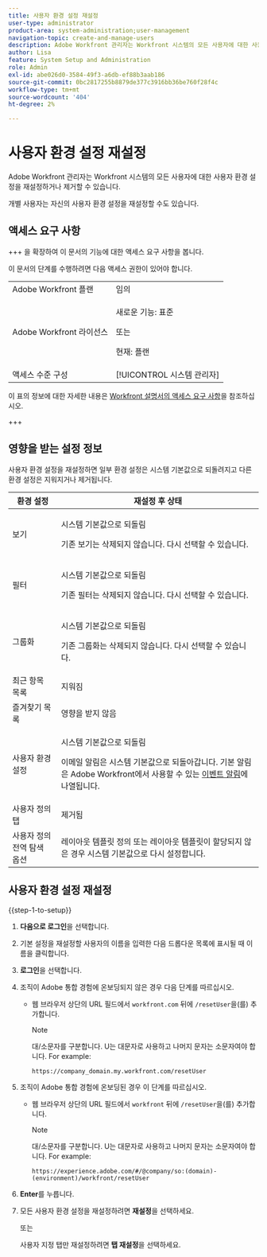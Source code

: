 ```yaml
---
title: 사용자 환경 설정 재설정
user-type: administrator
product-area: system-administration;user-management
navigation-topic: create-and-manage-users
description: Adobe Workfront 관리자는 Workfront 시스템의 모든 사용자에 대한 사용자 환경 설정을 재설정하거나 제거할 수 있습니다. 개별 사용자는 자신의 사용자 환경 설정을 재설정할 수도 있습니다.
author: Lisa
feature: System Setup and Administration
role: Admin
exl-id: abe026d0-3584-49f3-a6db-ef88b3aab186
source-git-commit: 0bc2817255b8879de377c3916bb36be760f28f4c
workflow-type: tm+mt
source-wordcount: '404'
ht-degree: 2%

---
```


# 사용자 환경 설정 재설정

<!-- Audited: 12/2023 -->

Adobe Workfront 관리자는 Workfront 시스템의 모든 사용자에 대한 사용자 환경 설정을 재설정하거나 제거할 수 있습니다.

개별 사용자는 자신의 사용자 환경 설정을 재설정할 수도 있습니다.

## 액세스 요구 사항

+++ 을 확장하여 이 문서의 기능에 대한 액세스 요구 사항을 봅니다.

이 문서의 단계를 수행하려면 다음 액세스 권한이 있어야 합니다.

<table style="table-layout:auto"> 
 <col> 
 <col> 
 <tbody> 
  <tr> 
   <td role="rowheader">Adobe Workfront 플랜</td> 
   <td>임의</td> 
  </tr> 
  <tr> 
   <td role="rowheader">Adobe Workfront 라이선스</td> 
   <td><p>새로운 기능: 표준</p>
       <p>또는</p>
       <p>현재: 플랜</p></td>
  </tr> 
  <tr> 
   <td role="rowheader">액세스 수준 구성</td> 
   <td>[!UICONTROL 시스템 관리자]</td>
  </tr> 
 </tbody> 
</table>

이 표의 정보에 대한 자세한 내용은 [Workfront 설명서의 액세스 요구 사항](/help/quicksilver/administration-and-setup/add-users/access-levels-and-object-permissions/access-level-requirements-in-documentation.md)을 참조하십시오.

+++

## 영향을 받는 설정 정보

사용자 환경 설정을 재설정하면 일부 환경 설정은 시스템 기본값으로 되돌려지고 다른 환경 설정은 지워지거나 제거됩니다.

<table style="table-layout:auto"> 
 <col> 
 <col> 
 <thead> 
  <tr> 
   <th><strong>환경 설정</strong> </th> 
   <th><strong>재설정 후 상태</strong> </th> 
  </tr> 
 </thead> 
 <tbody> 
  <tr> 
   <td>보기</td> 
   <td> <p> 시스템 기본값으로 되돌림</p> <p>기존 보기는 삭제되지 않습니다. 다시 선택할 수 있습니다.</p> </td> 
  </tr> 
  <tr> 
   <td>필터</td> 
   <td> <p>시스템 기본값으로 되돌림</p> <p>기존 필터는 삭제되지 않습니다. 다시 선택할 수 있습니다.</p> </td> 
  </tr> 
  <tr> 
   <td>그룹화</td> 
   <td> <p>시스템 기본값으로 되돌림</p> <p>기존 그룹화는 삭제되지 않습니다. 다시 선택할 수 있습니다.</p> </td> 
  </tr> 
  <tr> 
   <td>최근 항목 목록</td> 
   <td>지워짐</td> 
  </tr> 
  <tr> 
   <td>즐겨찾기 목록</td> 
   <td>영향을 받지 않음</td> 
  </tr> 
  <tr> 
   <td>사용자 환경 설정</td> 
   <td> <p>시스템 기본값으로 되돌림</p> <p>이메일 알림은 시스템 기본값으로 되돌아갑니다. 기본 알림은 Adobe Workfront에서 사용할 수 있는 <a href="/help/quicksilver/administration-and-setup/manage-workfront/emails/event-notifications-available-in-wf.md">이벤트 알림</a>에 나열됩니다.</p> </td> 
  </tr> 
  <tr> 
   <td>사용자 정의 탭</td> 
   <td>제거됨</td> 
  </tr> 
  <tr> 
   <td>사용자 정의 전역 탐색 옵션</td> 
   <td>레이아웃 템플릿 정의 또는 레이아웃 템플릿이 할당되지 않은 경우 시스템 기본값으로 다시 설정합니다.</td> 
  </tr> 
 </tbody> 
</table>

## 사용자 환경 설정 재설정

{{step-1-to-setup}}

1. **다음으로 로그인**&#x200B;을 선택합니다.
1. 기본 설정을 재설정할 사용자의 이름을 입력한 다음 드롭다운 목록에 표시될 때 이름을 클릭합니다.
1. **로그인**&#x200B;을 선택합니다.
1. 조직이 Adobe 통합 경험에 온보딩되지 않은 경우 다음 단계를 따르십시오.

   * 웹 브라우저 상단의 URL 필드에서 `workfront.com` 뒤에 `/resetUser`을(를) 추가합니다.

     >[!NOTE]
     >
     >대/소문자를 구분합니다. U는 대문자로 사용하고 나머지 문자는 소문자여야 합니다. For example:
     >
     >`https://company_domain.my.workfront.com/resetUser`

1. 조직이 Adobe 통합 경험에 온보딩된 경우 이 단계를 따르십시오.

   * 웹 브라우저 상단의 URL 필드에서 `workfront` 뒤에 `/resetUser`을(를) 추가합니다.

     >[!NOTE]
     >
     >대/소문자를 구분합니다. U는 대문자로 사용하고 나머지 문자는 소문자여야 합니다. For example:
     >
     >`https://experience.adobe.com/#/@company/so:(domain)-(environment)/workfront/resetUser`

1. **Enter**&#x200B;를 누릅니다.
1. 모든 사용자 환경 설정을 재설정하려면 **재설정**&#x200B;을 선택하세요.

   또는

   사용자 지정 탭만 재설정하려면 **탭 재설정**&#x200B;을 선택하세요.
